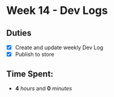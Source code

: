 # Week 14 - Dev Logs

## Duties
 - [X] Create and update weekly Dev Log
 - [X] Publish to store

## Time Spent:
* **4** _hours_ and **0** _minutes_

